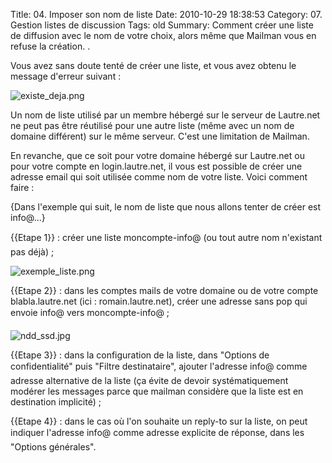 Title: 04. Imposer son nom de liste 
Date: 2010-10-29 18:38:53
Category: 07. Gestion listes de discussion
Tags: old
Summary: Comment créer une liste de diffusion avec le nom de votre choix, alors même que Mailman vous en refuse la création. . 

Vous avez sans doute tenté de créer une liste, et vous avez obtenu le message d'erreur suivant :

<img src="/img/existe_deja.png" title="to complete" alt="existe_deja.png" />

Un nom de liste utilisé par un membre hébergé sur le serveur de Lautre.net ne peut pas être réutilisé pour une autre liste (même avec un nom de domaine différent) sur le même serveur.
C'est une limitation de Mailman.

En revanche, que ce soit pour votre domaine hébergé sur Lautre.net ou pour votre compte en login.lautre.net, il vous est possible de créer une adresse email qui soit utilisée comme nom de votre liste. Voici comment faire :

{Dans l'exemple qui suit, le nom de liste que nous allons tenter de créer est info@...}

{{Etape 1}} : créer une liste moncompte-info@ (ou tout autre nom n'existant pas déjà) ;

<img src="/img/exemple_liste.png" title="to complete" alt="exemple_liste.png" />

{{Etape 2}} : dans les comptes mails de votre domaine ou de votre compte blabla.lautre.net (ici : romain.lautre.net), créer une adresse sans pop qui envoie info@ vers moncompte-info@ ;

<img src="/img/ndd_ssd.jpg" title="to complete" alt="ndd_ssd.jpg" />

{{Etape 3}} : dans la configuration de la liste, dans "Options de confidentialité" puis "Filtre destinataire", ajouter l'adresse info@ comme adresse alternative de la liste (ça évite de devoir systématiquement modérer les messages parce que mailman considère que la liste est en destination implicité) ;

{{Etape 4}} : dans le cas où l'on souhaite un reply-to sur la liste, on peut indiquer l'adresse info@ comme adresse explicite de réponse, dans les "Options générales".

